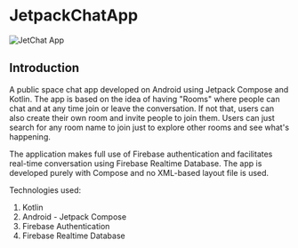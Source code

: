 # JetpackChatApp

![JetChat App](https://drive.google.com/file/d/1hpoY3mVaZitY3njHYtyz7ZcQIoqhujzW/view?usp=sharing)

## Introduction

A public space chat app developed on Android using Jetpack Compose and Kotlin. The app is based on the idea of having "Rooms" where people can chat and at any time join or leave the conversation. If not that, users can also create their own room and invite people to join them. Users can just search for any room name to join just to explore other rooms and see what's happening.

The application makes full use of Firebase authentication and facilitates real-time conversation using Firebase Realtime Database. The app is developed purely with Compose and no XML-based layout file is used.

Technologies used:
1. Kotlin
2. Android - Jetpack Compose
3. Firebase Authentication
4. Firebase Realtime Database
